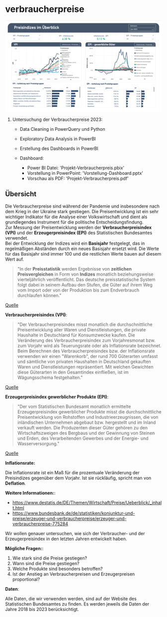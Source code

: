 # verbraucherpreise

![Dashboard über die Entwicklung der Verbraucherpreise](Verbraucherpreise/Bilder/4-1-Dashboard.png)
1. Untersuchung der Verbraucherpreise 2023:
    * Data Cleaning in PowerQuery und Python
    * Exploratory Data Analysis in PowerBI
    * Erstellung des Dashboards in PowerBI

    * Dashboard:
        * Power BI Datei: 'Projekt-Verbraucherpreis.pbix'
        * Vorstellung in PowerPoint: 'Vorstellung-Dashboard.pptx'
        * Vorschau als PDF: 'Projekt-Verbraucherpreis.pdf'

## Übersicht

Die Verbraucherpreise sind während der Pandemie und insbesondere nach dem Krieg in der Ukraine stark gestiegen. Die Preisentwicklung ist ein sehr wichtiger Indikator für die Analyse einer Volkswirtschaft und dient als grundlegendes Instrument für die politische Entscheidungsfindung.  
Zur Messung der Preisentwicklung werden der **Verbraucherpreisindex (VPI)** und der **Erzeugerpreisindex (EPI)** des Statistischen Bundesamtes verwendet.  
Bei der Entwicklung der Indizes wird ein **Basisjahr** festgelegt, das in regelmäßigen Abständen durch ein neues Basisjahr ersetzt wird. Die Werte für das Basisjahr sind immer 100 und die restlichen Werte bauen auf diesem Wert auf.  

> "In der **Preisstatistik** werden Ergebnisse von **zeitlichen Preisvergleichen** in Form von **Indizes** monatlich beziehungsweise vierteljährlich veröffentlicht. Das deutsche preisstatistische System folgt dabei in seinem Aufbau den Stufen, die Güter auf ihrem Weg vom Import oder von der Produktion bis zum Endverbrauch durchlaufen können."  

[Quelle](https://www.destatis.de/DE/Themen/Wirtschaft/Preise/Ueberblick/einfuehrung.html?nn=467346)

**Verbraucherpreisindex (VPI)**:  
> "Der Verbraucherpreisindex misst monatlich die durchschnittliche Preisentwicklung aller Waren und Dienstleistungen, die private Haushalte in Deutschland für Konsumzwecke kaufen. Die Veränderung des Verbraucherpreisindex zum Vorjahresmonat bzw. zum Vorjahr wird als Teuerungsrate oder als Inflationsrate bezeichnet.
Beim Berechnen des Verbraucherpreisindex bzw. der Inflationsrate verwenden wir einen "Warenkorb", der rund 700 Güterarten umfasst und sämtliche von privaten Haushalten in Deutschland gekauften Waren und Dienstleistungen repräsentiert. Mit welchen Gewichten diese Güterarten in den Gesamtindex einfließen, ist im Wägungsschema festgehalten."

[Quelle](https://www.destatis.de/DE/Themen/Wirtschaft/Preise/Verbraucherpreisindex/_inhalt.html)

**Erzeugerpreisindex gewerblicher Produkte (EPI)**:

>"Der vom Statistischen Bundesamt monatlich ermittelte Erzeugerpreisindex gewerblicher Produkte misst die durchschnittliche Preisentwicklung von Rohstoffen und Industrieerzeugnissen, die von inländischen Unternehmen abgebaut bzw. hergestellt und im Inland verkauft werden. Die Produzenten dieser Güter gehören zu den Wirtschaftszweigen des Bergbaus und der Gewinnung von Steinen und Erden, des Verarbeitenden Gewerbes und der Energie- und Wasserversorgung."

[Quelle](https://www.bundesbank.de/de/statistiken/konjunktur-und-preise/erzeuger-und-verbraucherpreise/erzeuger-und-verbraucherpreise-775284)

**Inflationsrate:**

Die Inflationsrate ist ein Maß für die prozentuale Veränderung der Preisindizes gegenüber dem Vorjahr. Ist sie rückläufig, spricht man von **Deflation**.

**Weitere Informationen:**:

* https://www.destatis.de/DE/Themen/Wirtschaft/Preise/Ueberblick/_inhalt.html
* https://www.bundesbank.de/de/statistiken/konjunktur-und-preise/erzeuger-und-verbraucherpreise/erzeuger-und-verbraucherpreise-775284

Wir wollen genauer untersuchen, wie sich der Verbraucher- und der Erzeugerpreisindex in den letzten Jahren entwickelt haben.  

**Mögliche Fragen:**:

1. Wie stark sind die Preise gestiegen?
2. Wann sind die Preise gestiegen?
3. Welche Produkte sind besonders betroffen?
4. Ist der Anstieg an Verbraucherpreisen und Erzeugerpreisen proportional?

**Daten**:

Alle Daten, die wir verwenden werden, sind auf der Website des Statistischen Bundesamtes zu finden. Es werden jeweils die Daten der Jahre 2018 bis 2023 berücksichtigt.
